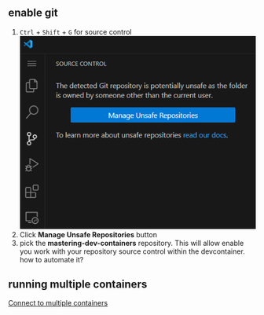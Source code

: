 


## enable git
1. `Ctrl` + `Shift` + `G` for source control
![Source Control](../assets/vscode-source-control.png)
1. Click **Manage Unsafe Repositories** button
1. pick the **mastering-dev-containers** repository. This will allow enable you work with your repository source control within the devcontainer.
how to automate it?



## running multiple containers
[Connect to multiple containers](https://code.visualstudio.com/remote/advancedcontainers/connect-multiple-containers#:~:text=Connect%20to%20multiple%20containers%20in%20a%20single%20VS,%28%20F1%29%20and%20select%20Node%20Container.%20More%20items)